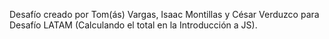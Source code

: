 Desafío creado por Tom(ás) Vargas, Isaac Montillas y César Verduzco para Desafío LATAM (Calculando el total en la Introducción a JS).
